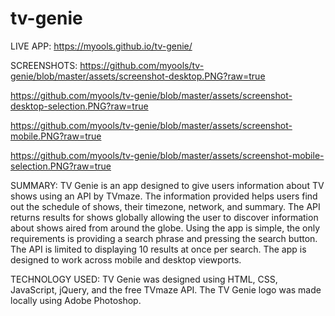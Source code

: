 # tv-genie

LIVE APP: https://myools.github.io/tv-genie/

SCREENSHOTS:
https://github.com/myools/tv-genie/blob/master/assets/screenshot-desktop.PNG?raw=true

https://github.com/myools/tv-genie/blob/master/assets/screenshot-desktop-selection.PNG?raw=true

https://github.com/myools/tv-genie/blob/master/assets/screenshot-mobile.PNG?raw=true

https://github.com/myools/tv-genie/blob/master/assets/screenshot-mobile-selection.PNG?raw=true

SUMMARY:
TV Genie is an app designed to give users information about TV shows using an API by TVmaze.  The information provided helps users find out the schedule of shows, their timezone, network, and summary.  The API returns results for shows globally allowing the user to discover information about shows aired from around the globe.  Using the app is simple, the only requirements is providing a search phrase and pressing the search button.  The API is limited to displaying 10 results at once per search.  The app is designed to work across mobile and desktop viewports.

TECHNOLOGY USED:
TV Genie was designed using HTML, CSS, JavaScript, jQuery, and the free TVmaze API.  The TV Genie logo was made locally using Adobe Photoshop.
